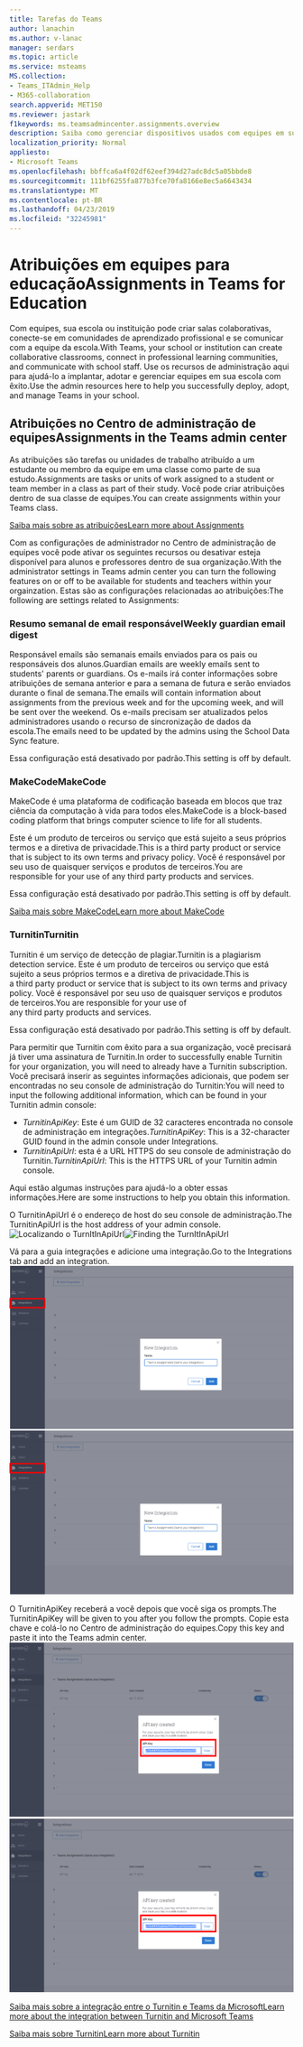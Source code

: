 ```yaml
---
title: Tarefas do Teams
author: lanachin
ms.author: v-lanac
manager: serdars
ms.topic: article
ms.service: msteams
MS.collection:
- Teams_ITAdmin_Help
- M365-collaboration
search.appverid: MET150
ms.reviewer: jastark
f1keywords: ms.teamsadmincenter.assignments.overview
description: Saiba como gerenciar dispositivos usados com equipes em sua organização.
localization_priority: Normal
appliesto:
- Microsoft Teams
ms.openlocfilehash: bbffca6a4f02df62eef394d27adc8dc5a05bbde8
ms.sourcegitcommit: 111bf6255fa877b3fce70fa8166e8ec5a6643434
ms.translationtype: MT
ms.contentlocale: pt-BR
ms.lasthandoff: 04/23/2019
ms.locfileid: "32245981"
---
```

# <a name="assignments-in-teams-for-education"></a><span data-ttu-id="60f43-103">Atribuições em equipes para educação</span><span class="sxs-lookup"><span data-stu-id="60f43-103">Assignments in Teams for Education</span></span>

<span data-ttu-id="60f43-104">Com equipes, sua escola ou instituição pode criar salas colaborativas, conecte-se em comunidades de aprendizado profissional e se comunicar com a equipe da escola.</span><span class="sxs-lookup"><span data-stu-id="60f43-104">With Teams, your school or institution can create collaborative classrooms, connect in professional learning communities, and communicate with school staff.</span></span> <span data-ttu-id="60f43-105">Use os recursos de administração aqui para ajudá-lo a implantar, adotar e gerenciar equipes em sua escola com êxito.</span><span class="sxs-lookup"><span data-stu-id="60f43-105">Use the admin resources here to help you successfully deploy, adopt, and manage Teams in your school.</span></span>  

## <a name="assignments-in-the-teams-admin-center"></a><span data-ttu-id="60f43-106">Atribuições no Centro de administração de equipes</span><span class="sxs-lookup"><span data-stu-id="60f43-106">Assignments in the Teams admin center</span></span>
<span data-ttu-id="60f43-107">As atribuições são tarefas ou unidades de trabalho atribuído a um estudante ou membro da equipe em uma classe como parte de sua estudo.</span><span class="sxs-lookup"><span data-stu-id="60f43-107">Assignments are tasks or units of work assigned to a student or team member in a class as part of their study.</span></span> <span data-ttu-id="60f43-108">Você pode criar atribuições dentro de sua classe de equipes.</span><span class="sxs-lookup"><span data-stu-id="60f43-108">You can create assignments within your Teams class.</span></span>

[<span data-ttu-id="60f43-109">Saiba mais sobre as atribuições</span><span class="sxs-lookup"><span data-stu-id="60f43-109">Learn more about Assignments</span></span>](https://support.office.com/article/microsoft-teams-5aa4431a-8a3c-4aa5-87a6-b6401abea114?ui=en-US&rs=en-IE&ad=IE#ID0EAABAAA=Assignments)

<span data-ttu-id="60f43-110">Com as configurações de administrador no Centro de administração de equipes você pode ativar os seguintes recursos ou desativar esteja disponível para alunos e professores dentro de sua organização.</span><span class="sxs-lookup"><span data-stu-id="60f43-110">With the administrator settings in Teams admin center you can turn the following features on or off to be available for students and teachers within your orgainzation.</span></span> <span data-ttu-id="60f43-111">Estas são as configurações relacionadas ao atribuições:</span><span class="sxs-lookup"><span data-stu-id="60f43-111">The following are settings related to Assignments:</span></span>

### <a name="weekly-guardian-email-digest"></a><span data-ttu-id="60f43-112">Resumo semanal de email responsável</span><span class="sxs-lookup"><span data-stu-id="60f43-112">Weekly guardian email digest</span></span>
<span data-ttu-id="60f43-113">Responsável emails são semanais emails enviados para os pais ou responsáveis dos alunos.</span><span class="sxs-lookup"><span data-stu-id="60f43-113">Guardian emails are weekly emails sent to students' parents or guardians.</span></span> <span data-ttu-id="60f43-114">Os e-mails irá conter informações sobre atribuições de semana anterior e para a semana de futura e serão enviados durante o final de semana.</span><span class="sxs-lookup"><span data-stu-id="60f43-114">The emails will contain information about assignments from the previous week and for the upcoming week, and will be sent over the weekend.</span></span> <span data-ttu-id="60f43-115">Os e-mails precisam ser atualizados pelos administradores usando o recurso de sincronização de dados da escola.</span><span class="sxs-lookup"><span data-stu-id="60f43-115">The emails need to be updated by the admins using the School Data Sync feature.</span></span>

<span data-ttu-id="60f43-116">Essa configuração está desativado por padrão.</span><span class="sxs-lookup"><span data-stu-id="60f43-116">This setting is off by default.</span></span>

### <a name="makecode"></a><span data-ttu-id="60f43-117">MakeCode</span><span class="sxs-lookup"><span data-stu-id="60f43-117">MakeCode</span></span>
<span data-ttu-id="60f43-118">MakeCode é uma plataforma de codificação baseada em blocos que traz ciência da computação à vida para todos eles.</span><span class="sxs-lookup"><span data-stu-id="60f43-118">MakeCode is a block-based coding platform that brings computer science to life for all students.</span></span> 

<span data-ttu-id="60f43-119">Este é um produto de terceiros ou serviço que está sujeito a seus próprios termos e a diretiva de privacidade.</span><span class="sxs-lookup"><span data-stu-id="60f43-119">This is a third party product or service that is subject to its own terms and privacy policy.</span></span> <span data-ttu-id="60f43-120">Você é responsável por seu uso de quaisquer serviços e produtos de terceiros.</span><span class="sxs-lookup"><span data-stu-id="60f43-120">You are responsible for your use of any third party products and services.</span></span>

<span data-ttu-id="60f43-121">Essa configuração está desativado por padrão.</span><span class="sxs-lookup"><span data-stu-id="60f43-121">This setting is off by default.</span></span>

[<span data-ttu-id="60f43-122">Saiba mais sobre MakeCode</span><span class="sxs-lookup"><span data-stu-id="60f43-122">Learn more about MakeCode</span></span>](https://www.microsoft.com/${locale}/makecode)

### <a name="turnitin"></a><span data-ttu-id="60f43-123">Turnitin</span><span class="sxs-lookup"><span data-stu-id="60f43-123">Turnitin</span></span>

<span data-ttu-id="60f43-124">Turnitin é um serviço de detecção de plagiar.</span><span class="sxs-lookup"><span data-stu-id="60f43-124">Turnitin is a plagiarism detection service.</span></span> <span data-ttu-id="60f43-125">Este é um produto de terceiros ou serviço que está sujeito a seus próprios termos e a diretiva de privacidade.</span><span class="sxs-lookup"><span data-stu-id="60f43-125">This is a third party product or service that is subject to its own terms and privacy policy.</span></span> <span data-ttu-id="60f43-126">Você é responsável por seu uso de quaisquer serviços e produtos de terceiros.</span><span class="sxs-lookup"><span data-stu-id="60f43-126">You are responsible for your use of any third party products and services.</span></span>

<span data-ttu-id="60f43-127">Essa configuração está desativado por padrão.</span><span class="sxs-lookup"><span data-stu-id="60f43-127">This setting is off by default.</span></span>

<span data-ttu-id="60f43-128">Para permitir que Turnitin com êxito para a sua organização, você precisará já tiver uma assinatura de Turnitin.</span><span class="sxs-lookup"><span data-stu-id="60f43-128">In order to successfully enable Turnitin for your organization, you will need to already have a Turnitin subscription.</span></span> <span data-ttu-id="60f43-129">Você precisará inserir as seguintes informações adicionais, que podem ser encontradas no seu console de administração do Turnitin:</span><span class="sxs-lookup"><span data-stu-id="60f43-129">You will need to input the following additional information, which can be found in your Turnitin admin console:</span></span>

  * <span data-ttu-id="60f43-130">_TurnitinApiKey_: Este é um GUID de 32 caracteres encontrada no console de administração em integrações.</span><span class="sxs-lookup"><span data-stu-id="60f43-130">_TurnitinApiKey_: This is a 32-character GUID found in the admin console under Integrations.</span></span>
  * <span data-ttu-id="60f43-131">_TurnitinApiUrl_: esta é a URL HTTPS do seu console de administração do Turnitin.</span><span class="sxs-lookup"><span data-stu-id="60f43-131">_TurnitinApiUrl_: This is the HTTPS URL of your Turnitin admin console.</span></span>

<span data-ttu-id="60f43-132">Aqui estão algumas instruções para ajudá-lo a obter essas informações.</span><span class="sxs-lookup"><span data-stu-id="60f43-132">Here are some instructions to help you obtain this information.</span></span>

<span data-ttu-id="60f43-133">O TurnitinApiUrl é o endereço de host do seu console de administração.</span><span class="sxs-lookup"><span data-stu-id="60f43-133">The TurnitinApiUrl is the host address of your admin console.</span></span>
<span data-ttu-id="60f43-134">![Localizando o TurnItInApiUrl](./educationImages/Assignments_mopo_turnitin1.png)</span><span class="sxs-lookup"><span data-stu-id="60f43-134">![Finding the TurnItInApiUrl](./educationImages/Assignments_mopo_turnitin1.png)</span></span>

<span data-ttu-id="60f43-135">Vá para a guia integrações e adicione uma integração.</span><span class="sxs-lookup"><span data-stu-id="60f43-135">Go to the Integrations tab and add an integration.</span></span>
<span data-ttu-id="60f43-136">![Localizando o TurnItInApiUrl](./educationImages/Assignments_mopo_turnitin2.png)</span><span class="sxs-lookup"><span data-stu-id="60f43-136">![Finding the TurnItInApiUrl](./educationImages/Assignments_mopo_turnitin2.png)</span></span>

<span data-ttu-id="60f43-137">O TurnitinApiKey receberá a você depois que você siga os prompts.</span><span class="sxs-lookup"><span data-stu-id="60f43-137">The TurnitinApiKey will be given to you after you follow the prompts.</span></span> <span data-ttu-id="60f43-138">Copie esta chave e colá-lo no Centro de administração do equipes.</span><span class="sxs-lookup"><span data-stu-id="60f43-138">Copy this key and paste it into the Teams admin center.</span></span> 
<span data-ttu-id="60f43-139">![Localizando o TurnItInApiUrl](./educationImages/Assignments_mopo_turnitin3.png)</span><span class="sxs-lookup"><span data-stu-id="60f43-139">![Finding the TurnItInApiUrl](./educationImages/Assignments_mopo_turnitin3.png)</span></span>

[<span data-ttu-id="60f43-140">Saiba mais sobre a integração entre o Turnitin e Teams da Microsoft</span><span class="sxs-lookup"><span data-stu-id="60f43-140">Learn more about the integration between Turnitin and Microsoft Teams</span></span>](https://www.turnitin.com/products/feedback-studio/microsoft-teams-integration)

[<span data-ttu-id="60f43-141">Saiba mais sobre Turnitin</span><span class="sxs-lookup"><span data-stu-id="60f43-141">Learn more about Turnitin</span></span>](https://www.turnitin.com/)